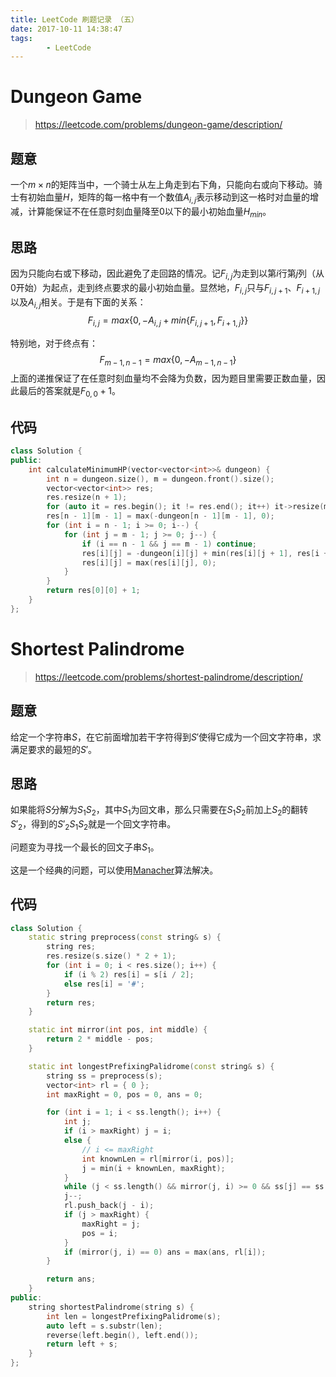 ```yaml
---
title: LeetCode 刷题记录 （五）
date: 2017-10-11 14:38:47
tags:
        - LeetCode
---
```


# Dungeon Game

> https://leetcode.com/problems/dungeon-game/description/

## 题意
一个$m\times n$的矩阵当中，一个骑士从左上角走到右下角，只能向右或向下移动。骑士有初始血量$H$，矩阵的每一格中有一个数值$A_{i,j}$表示移动到这一格时对血量的增减，计算能保证不在任意时刻血量降至0以下的最小初始血量$H_{min}$。

## 思路

因为只能向右或下移动，因此避免了走回路的情况。记$F_{i,j}$为走到以第$i$行第$j$列（从0开始）为起点，走到终点要求的最小初始血量。显然地，$F_{i,j}$只与$F_{i,j+1}$、$F_{i+1,j}$以及$A_{i,j}$相关。于是有下面的关系：
$$
F_{i,j}=max\{0,-A_{i,j}+min\{F_{i,j+1},F_{i+1,j}\}\}
$$

特别地，对于终点有：
$$
F_{m-1,n-1}=max\{0, -A_{m-1,n-1}\}
$$
上面的递推保证了在任意时刻血量均不会降为负数，因为题目里需要正数血量，因此最后的答案就是$F_{0,0}+1$。

## 代码

```c++
class Solution {
public:
    int calculateMinimumHP(vector<vector<int>>& dungeon) {
        int n = dungeon.size(), m = dungeon.front().size();
        vector<vector<int>> res;
        res.resize(n + 1);
        for (auto it = res.begin(); it != res.end(); it++) it->resize(m + 1, 1e9);
        res[n - 1][m - 1] = max(-dungeon[n - 1][m - 1], 0);
        for (int i = n - 1; i >= 0; i--) {
            for (int j = m - 1; j >= 0; j--) {
                if (i == n - 1 && j == m - 1) continue;
                res[i][j] = -dungeon[i][j] + min(res[i][j + 1], res[i + 1][j]);
                res[i][j] = max(res[i][j], 0);
            }
        }
        return res[0][0] + 1;
    }
};
```

# Shortest Palindrome

> https://leetcode.com/problems/shortest-palindrome/description/

## 题意

给定一个字符串$S$，在它前面增加若干字符得到$S'$使得它成为一个回文字符串，求满足要求的最短的$S'$。

## 思路

如果能将$S$分解为$S_1S_2$，其中$S_1$为回文串，那么只需要在$S_1S_2$前加上$S_2$的翻转$S'_2$，得到的$S'_2S_1S_2$就是一个回文字符串。

问题变为寻找一个最长的回文子串$S_1$。

这是一个经典的问题，可以使用[Manacher](https://segmentfault.com/a/1190000003914228)算法解决。

## 代码

```c++
class Solution {
    static string preprocess(const string& s) {
        string res;
        res.resize(s.size() * 2 + 1);
        for (int i = 0; i < res.size(); i++) {
            if (i % 2) res[i] = s[i / 2];
            else res[i] = '#';
        }
        return res;
    }

    static int mirror(int pos, int middle) {
        return 2 * middle - pos;
    }

    static int longestPrefixingPalidrome(const string& s) {
        string ss = preprocess(s);
        vector<int> rl = { 0 };
        int maxRight = 0, pos = 0, ans = 0;

        for (int i = 1; i < ss.length(); i++) {
            int j;
            if (i > maxRight) j = i;
            else {
                // i <= maxRight
                int knownLen = rl[mirror(i, pos)];
                j = min(i + knownLen, maxRight);
            }
            while (j < ss.length() && mirror(j, i) >= 0 && ss[j] == ss[mirror(j, i)]) j++;
            j--;
            rl.push_back(j - i);
            if (j > maxRight) {
                maxRight = j;
                pos = i;
            }
            if (mirror(j, i) == 0) ans = max(ans, rl[i]);
        }

        return ans;
    }
public:
    string shortestPalindrome(string s) {
        int len = longestPrefixingPalidrome(s);
        auto left = s.substr(len);
        reverse(left.begin(), left.end());
        return left + s;
    }
};
```
